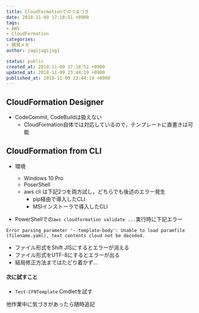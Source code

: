 ```yaml
---
title: CloudFormationでのつまづき
date: 2018-11-09 17:18:51 +0900
tags:
- AWS
- CloudFormation
categories:
- 開発メモ
author: jagijagijag1

status: public
created_at: 2018-11-09 17:18:51 +0900
updated_at: 2018-11-09 23:44:19 +0900
published_at: 2018-11-09 23:44:19 +0900
---
```

## CloudFormation Designer
- CodeCommit, CodeBuildは扱えない
	- CloudFormation自体では対応しているので，テンプレートに直書きは可能


## CloudFormation from CLI
- 環境
	- Windows 10 Pro
	- PoserShell
	- aws cli は下記2つを両方試し，どちらでも後述のエラー発生
		- pip経由で導入したCLI
		- MSIインストーラで導入したCLI

- PowerShellでの`aws cloudformation validate ...`実行時に下記エラー

```
Error parsing parameter '--template-body': Unable to load paramfile (filename.yaml), text contents cloud not be decoded.
```

- ファイル形式をShift JISにするとエラーが消える
- ファイル形式をUTF-8にするとエラーが出る
- 結局修正方法まではたどり着かず…

#### 次に試すこと
- `Test-CFNTemplate` Cmdletを試す



他作業中に気づきがあったら随時追記
